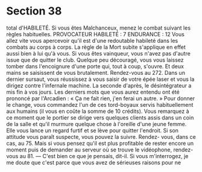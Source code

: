 # Section 38

total d'HABILETÉ. Si vous êtes Malchanceux, menez le combat
suivant les règles habituelles.
PROVOCATEUR HABILETÉ : 7 ENDURANCE : 12
Vous allez vite vous apercevoir qu'il est d'une redoutable habileté
dans les combats au corps à corps. La règle de la Mort subite
s'applique en effet aussi bien à lui qu'à vous. Si vous êtes
vainqueur, vous n'avez pas d'autre issue que de quitter le club.
Quelque peu découragé, vous vous laissez tomber dans
l'encoignure d'une porte qui, tout à coup, s'ouvre. Et deux mains
se saisissent de vous brutalement. Rendez-vous au 272.
Dans un dernier sursaut, vous réussissez à vous saisir de votre
épée laser et vous la dirigez contre l'infernale machine. La
seconde d'après, le désintégrateur a mis fin à vos jours. Les
derniers mots que vous aurez entendu ont été prononcé par
l'Arcadien : « Ça ne fait rien, j'en ferai un autre. »
Pour donner le change, vous commandez l'un de ces tord-boyaux
servis habituellement aux humains (il vous en coûte la somme de
10 crédits). Vous remarquez à ce moment que le portier se dirige
vers quelques clients assis dans un coin de la salle et qu'il
murmure quelque chose à l'oreille d'une jeune femme. Elle vous
lance un regard furtif et se lève pour quitter l'endroit. Si son
attitude vous paraît suspecte, vous pouvez la suivre. Rendez-
vous, dans ce cas, au 75. Mais si vous pensez qu'il est plus
profitable de rester encore un moment puis de demander au
serveur où se trouve le vidéophone, rendez-vous au 81.
— C'est bien ce que je pensais, dit-il. Si vous m'interrogez, je me
doute que c'est parce que vous avez de sérieuses raisons pour ne